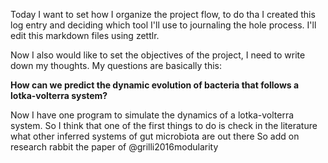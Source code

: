 Today I want to set how I organize the project flow, to do tha I created this log entry and deciding which tool I'll use to journaling the hole process. I'll edit this markdown files using zettlr.

Now I also would like to set the objectives of the project, I need to write down my thoughts.
My questions are basically this:

**How can we predict the dynamic evolution of bacteria that follows a lotka-volterra system?**

Now I have one program to simulate the dynamics of a lotka-volterra system.
So I think that one of the first things to do is check in the literature what other inferred systems of gut microbiota are out there
So add on research rabbit the paper of 
@grilli2016modularity

